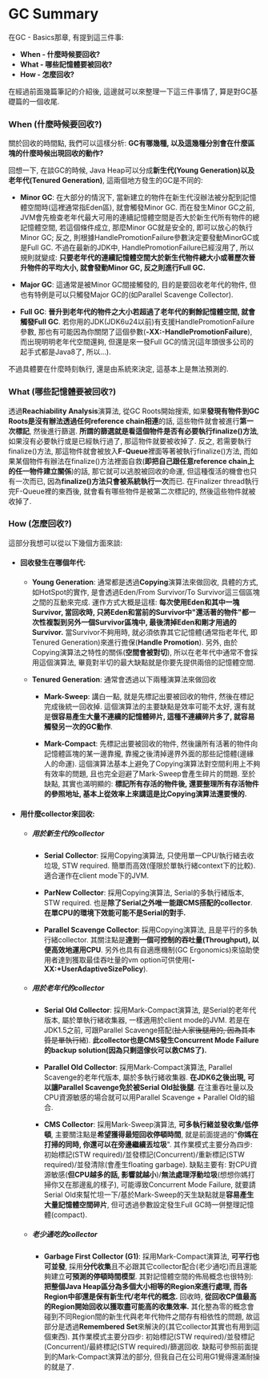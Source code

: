 # GC Summary

在GC - Basics那章, 有提到這三件事:

* **When - 什麼時候要回收?**
* **What - 哪些記憶體要被回收?**
* **How - 怎麼回收?**

在經過前面幾篇筆記的介紹後, 這邊就可以來整理一下這三件事情了, 算是對GC基礎篇的一個收尾.

### When \(什麼時候要回收?\)

關於回收的時間點, 我們可以這樣分析: **GC有哪幾種, 以及這幾種分別會在什麼區塊的什麼時候出現回收的動作?**

回想一下, 在談GC的時候, Java Heap可以分成**新生代\(Young Generation\)**以及**老年代\(Tenured Generation\)**, 這兩個地方發生的GC是不同的:

* **Minor GC**: 在大部分的情況下, 當新建立的物件在新生代沒辦法被分配到記憶體空間時\(這裡通常指Eden區\), 就會觸發Minor GC. 而在發生Minor GC之前, JVM會先檢查老年代最大可用的連續記憶體空間是否大於新生代所有物件的總記憶體空間, 若這個條件成立, 那麼Minor GC就是安全的, 即可以放心的執行Minor GC; 反之, 則根據HandlePromotionFailure參數決定要發動MinorGC或是Full GC. 不過在最新的JDK中, HandlePromotionFailure已經沒用了, 所以規則就變成: **只要老年代的連續記憶體空間大於新生代物件總大小或著歷次晉升物件的平均大小, 就會發動Minor GC, 反之則進行Full GC.**

* **Major GC**: 這通常是被Minor GC間接觸發的, 目的是要回收老年代的物件, 但也有特例是可以只觸發Major GC的\(如Parallel Scavenge Collector\).

* **Full GC**: **晉升到老年代的物件之大小若超過了老年代的剩餘記憶體空間, 就會觸發Full GC**. 若你用的JDK\(JDK6u24以前\)有支援HandlePromotionFailure參數, 那也有可能因為你關閉了這個參數\(**-XX:-HandlePromotionFailure**\), 而出現明明老年代空間還夠, 但還是來一發Full GC的情況\(這年頭很多公司的起手式都是Java8了, 所以...\).

不過具體要在什麼時刻執行, 還是由系統來決定, 這基本上是無法預測的.

### What \(哪些記憶體要被回收?\)

透過**Reachiability Analysis**演算法, 從GC Roots開始搜索, 如果**發現有物件到GC Roots是沒有辦法透過任何reference chain相連**的話, 這些物件就會被進行**第一次標記**, 然後進行篩選. **所謂的篩選就是看這個物件是否有必要執行finalize\(\)方法**, 如果沒有必要執行或是已經執行過了, 那這物件就要被收掉了. 反之, 若需要執行finalize\(\)方法, 那這物件就會被放入**F-Queue**裡面等著被執行finalize\(\)方法, 而如果某個物件有辦法在finalize\(\)方法裡面自救\(**即把自己跟任意reference chain上的任一物件建立關係**\)的話, 那它就可以逃脫被回收的命運, 但這種復活的機會也只有一次而已, 因為**finalize\(\)方法只會被系統執行一次**而已. 在Finalizer thread執行完F-Queue裡的東西後, 就會看有哪些物件是被第二次標記的, 然後這些物件就被收掉了.

### How \(怎麼回收?\)

這部分我想可以從以下幾個方面來談:

* #### 回收發生在哪個年代:

  * **Young Generation**: 通常都是透過**Copying**演算法來做回收, 具體的方式, 如HotSpot的實作, 是會透過Eden/From Survivor/To Survivor這三個區塊之間的互動來完成. 運作方式大概是這樣: **每次使用Eden和其中一塊Survivor, 當回收時, 只將Eden和當前的Survivor中"還活著的物件"都一次性複製到另外一個Survivor區塊中, 最後清掉Eden和剛才用過的Survivor.** 當Survivor不夠用時, 就必須依靠其它記憶體\(通常指老年代, 即Tenured Generation\)來進行擔保\(**Handle Promotion**\). 另外, 由於Copying演算法之特性的關係\(**空間會被對切**\), 所以在老年代中通常不會採用這個演算法, 畢竟對半切的最大缺點就是你要先提供兩倍的記憶體空間.

  * **Tenured Generation**: 通常會透過以下兩種演算法來做回收

    * **Mark-Sweep**: 講白一點, 就是先標記出要被回收的物件, 然後在標記完成後統一回收掉. 這個演算法的主要缺點是效率可能不太好, 還有就是**很容易產生大量不連續的記憶體碎片, 這種不連續碎片多了, 就容易觸發另一次的GC動作**.

    * **Mark-Compact**: 先標記出要被回收的物件, 然後讓所有活著的物件向記憶體區塊的某一邊靠攏, 靠攏之後清掉邊界外面的那些記憶體\(邊緣人的命運\). 這個演算法基本上避免了Copying演算法對空間利用上不夠有效率的問題, 且也完全迴避了Mark-Sweep會產生碎片的問題. 至於缺點, 其實也滿明顯的: **標記所有存活的物件後, 還要整理所有存活物件的參照地址, 基本上從效率上來講這是比Copying演算法還要慢的.**
* #### 用什麼collector來回收:

  * ##### **用於新生代的collector**

    * **Serial Collector**: 採用Copying演算法, 只使用單一CPU/執行緒去收垃圾, STW required. 簡單而高效\(僅限於單執行緒context下的比較\). 適合運作在client mode下的JVM.

    * **ParNew Collector**: 採用Copying演算法, Serial的多執行緒版本, STW required. 也是**除了Serial之外唯一能跟CMS搭配的collector**. **在單CPU的環境下效能可能不是Serial的對手.**

    * **Parallel Scavenge Collector**: 採用Copying演算法, 且是平行的多執行緒collector. 其關注點是**達到一個可控制的吞吐量\(Throughput\), 以便高效地運用CPU**. 另外也具有自適應機制\(GC Ergonomics\)來協助使用者達到獲取最佳吞吐量的vm option可供使用\(**-XX:+UserAdaptiveSizePolicy**\).
  * ##### **用於老年代的collector**

    * **Serial Old Collector**: 採用Mark-Compact演算法, 是Serial的老年代版本, 屬於單執行緒收集器, 一樣適用於client mode的JVM. 若是在JDK1.5之前, 可跟Parallel Scavenge搭配\(~~扯人家後腿用的, 因為其本質是單執行緒~~\). **此collector也是CMS發生Concurrent Mode Failure的backup solution\(因為只剩這傢伙可以救CMS了\).**

    * **Parallel Old Collector**: 採用Mark-Compact演算法, Parallel Scavenge的老年代版本, 屬於多執行緒收集器. **在JDK6之後出現, 可以讓Parallel Scavenge免於被Serial Old扯後腿**. 在注重吞吐量以及CPU資源敏感的場合就可以用Parallel Scavenge + Parallel Old的組合.

    * **CMS Collector**: 採用Mark-Sweep演算法, **可多執行緒並發收集/低停頓**, 主要關注點是**希望獲得最短回收停頓時間**, 就是前面提過的"**你媽在打掃的同時, 你還可以在旁邊繼續丟垃圾**". 其作業模式主要分為四步: 初始標記\(STW required\)/並發標記\(Concurrent\)/重新標記\(STW required\)/並發清除\(會產生floating garbage\). 缺點主要有: 對CPU資源敏感\(**但CPU越多的話, 影響就越小**\)/**無法處理浮動垃圾**\(想想你媽打掃你又在那邊亂的樣子\), 可能導致Concurrent Mode Failure, 就要請Serial Old來幫忙坦一下/基於Mark-Sweep的天生缺點就是**容易產生大量記憶體空間碎片**, 但可透過參數設定發生Full GC時一併整理記憶體\(compact\).
  * ##### **老少通吃的collector**

    * **Garbage First Collector \(G1\)**: 採用Mark-Compact演算法, **可平行也可並發**, 採用**分代收集**且不必跟其它collector配合\(老少通吃\)而且還能夠建立**可預測的停頓時間模型**. 其對記憶體空間的佈局概念也很特別: **把整個Java Heap區分為多個大小相等的Region來進行處理, 而各Region中卻還是保有新生代/老年代的概念.** 回收時, **從回收CP值最高的Region開始回收以獲取盡可能高的收集效率.** 其化整為零的概念會碰到不同Region間的新生代與老年代物件之間存有相依性的問題, 故這部分是透過**Remembered Set**來解決的\(其它collector其實也有用到這個東西\). 其作業模式主要分四步: 初始標記\(STW required\)/並發標記\(Concurrent\)/最終標記\(STW required\)/篩選回收. 缺點可參照前面提到的Mark-Compact演算法的部分, 但我自己在公司用G1覺得還滿耐操的就是了.



